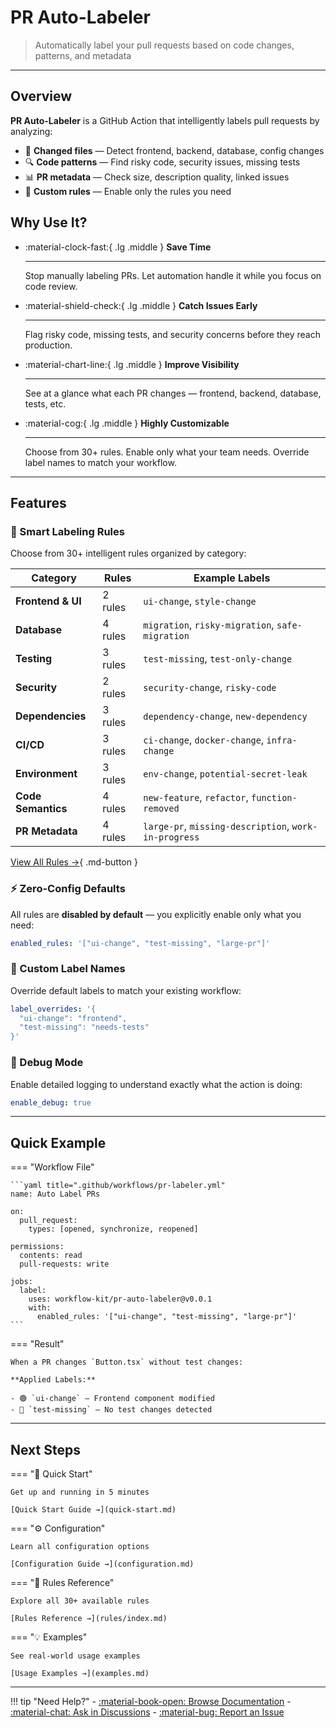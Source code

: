 # PR Auto-Labeler

> Automatically label your pull requests based on code changes, patterns, and metadata

---

## Overview

**PR Auto-Labeler** is a GitHub Action that intelligently labels pull requests by analyzing:

- 📁 **Changed files** — Detect frontend, backend, database, config changes
- 🔍 **Code patterns** — Find risky code, security issues, missing tests
- 📊 **PR metadata** — Check size, description quality, linked issues
- 🎯 **Custom rules** — Enable only the rules you need

## Why Use It?

<div class="grid cards" markdown>

-   :material-clock-fast:{ .lg .middle } __Save Time__

    ---

    Stop manually labeling PRs. Let automation handle it while you focus on code review.

-   :material-shield-check:{ .lg .middle } __Catch Issues Early__

    ---

    Flag risky code, missing tests, and security concerns before they reach production.

-   :material-chart-line:{ .lg .middle } __Improve Visibility__

    ---

    See at a glance what each PR changes — frontend, backend, database, tests, etc.

-   :material-cog:{ .lg .middle } __Highly Customizable__

    ---

    Choose from 30+ rules. Enable only what your team needs. Override label names to match your workflow.

</div>

---

## Features

### 🎯 Smart Labeling Rules

Choose from 30+ intelligent rules organized by category:

| Category | Rules | Example Labels |
|----------|-------|----------------|
| **Frontend & UI** | 2 rules | `ui-change`, `style-change` |
| **Database** | 4 rules | `migration`, `risky-migration`, `safe-migration` |
| **Testing** | 3 rules | `test-missing`, `test-only-change` |
| **Security** | 2 rules | `security-change`, `risky-code` |
| **Dependencies** | 3 rules | `dependency-change`, `new-dependency` |
| **CI/CD** | 3 rules | `ci-change`, `docker-change`, `infra-change` |
| **Environment** | 3 rules | `env-change`, `potential-secret-leak` |
| **Code Semantics** | 4 rules | `new-feature`, `refactor`, `function-removed` |
| **PR Metadata** | 4 rules | `large-pr`, `missing-description`, `work-in-progress` |

[View All Rules →](rules/index.md){ .md-button }

### ⚡ Zero-Config Defaults

All rules are **disabled by default** — you explicitly enable only what you need:

```yaml
enabled_rules: '["ui-change", "test-missing", "large-pr"]'
```

### 🎨 Custom Label Names

Override default labels to match your existing workflow:

```yaml
label_overrides: '{
  "ui-change": "frontend",
  "test-missing": "needs-tests"
}'
```

### 🐛 Debug Mode

Enable detailed logging to understand exactly what the action is doing:

```yaml
enable_debug: true
```

---

## Quick Example

=== "Workflow File"

    ```yaml title=".github/workflows/pr-labeler.yml"
    name: Auto Label PRs

    on:
      pull_request:
        types: [opened, synchronize, reopened]

    permissions:
      contents: read
      pull-requests: write

    jobs:
      label:
        uses: workflow-kit/pr-auto-labeler@v0.0.1
        with:
          enabled_rules: '["ui-change", "test-missing", "large-pr"]'
    ```

=== "Result"

    When a PR changes `Button.tsx` without test changes:

    **Applied Labels:**
    
    - 🟢 `ui-change` — Frontend component modified
    - 🔴 `test-missing` — No test changes detected

---

## Next Steps

<div class="grid" markdown>

=== "🚀 Quick Start"

    Get up and running in 5 minutes

    [Quick Start Guide →](quick-start.md)

=== "⚙️ Configuration"

    Learn all configuration options

    [Configuration Guide →](configuration.md)

=== "📖 Rules Reference"

    Explore all 30+ available rules

    [Rules Reference →](rules/index.md)

=== "💡 Examples"

    See real-world usage examples

    [Usage Examples →](examples.md)

</div>

---

!!! tip "Need Help?"
    - [:material-book-open: Browse Documentation](quick-start.md)
    - [:material-chat: Ask in Discussions](https://github.com/workflow-kit/pr-auto-labeler/discussions)
    - [:material-bug: Report an Issue](https://github.com/workflow-kit/pr-auto-labeler/issues)


